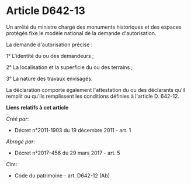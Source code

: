 # Article D642-13

Un arrêté du ministre chargé des monuments historiques et des espaces protégés fixe le modèle national de la demande
d'autorisation. 

La demande d'autorisation précise : 

1° L'identité du ou des demandeurs ; 

2° La localisation et la superficie du ou des terrains ; 

3° La nature des travaux envisagés. 

La déclaration comporte également l'attestation du ou des déclarants qu'il remplit ou qu'ils remplissent les conditions
définies à l'article D. 642-12.

**Liens relatifs à cet article**

_Créé par_:

  - Décret n°2011-1903 du 19 décembre 2011 - art. 1

_Abrogé par_:

  - Décret n°2017-456 du 29 mars 2017 - art. 5

_Cite_:

  - Code du patrimoine - art. D642-12 (Ab)
